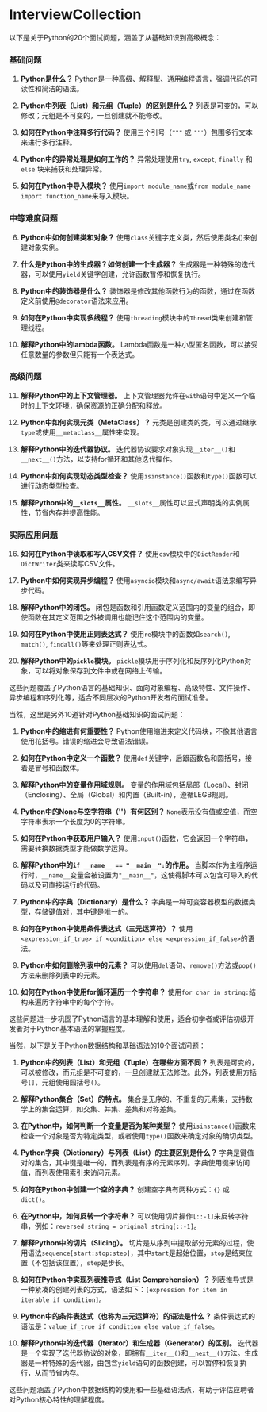 # InterviewCollection

以下是关于Python的20个面试问题，涵盖了从基础知识到高级概念：

### 基础问题

1. **Python是什么？**
   Python是一种高级、解释型、通用编程语言，强调代码的可读性和简洁的语法。

2. **Python中列表（List）和元组（Tuple）的区别是什么？**
   列表是可变的，可以修改；元组是不可变的，一旦创建就不能修改。

3. **如何在Python中注释多行代码？**
   使用三个引号（`"""` 或 `'''`）包围多行文本来进行多行注释。

4. **Python中的异常处理是如何工作的？**
   异常处理使用`try`, `except`, `finally` 和 `else` 块来捕获和处理异常。

5. **如何在Python中导入模块？**
   使用`import module_name`或`from module_name import function_name`来导入模块。

### 中等难度问题

6. **Python中如何创建类和对象？**
   使用`class`关键字定义类，然后使用类名()来创建对象实例。

7. **什么是Python中的生成器？如何创建一个生成器？**
   生成器是一种特殊的迭代器，可以使用`yield`关键字创建，允许函数暂停和恢复执行。

8. **Python中的装饰器是什么？**
   装饰器是修改其他函数行为的函数，通过在函数定义前使用`@decorator`语法来应用。

9. **如何在Python中实现多线程？**
   使用`threading`模块中的`Thread`类来创建和管理线程。

10. **解释Python中的lambda函数。**
    Lambda函数是一种小型匿名函数，可以接受任意数量的参数但只能有一个表达式。

### 高级问题

11. **解释Python中的上下文管理器。**
    上下文管理器允许在`with`语句中定义一个临时的上下文环境，确保资源的正确分配和释放。

12. **Python中如何实现元类（MetaClass）？**
    元类是创建类的类，可以通过继承`type`或使用`__metaclass__`属性来实现。

13. **解释Python中的迭代器协议。**
    迭代器协议要求对象实现`__iter__()`和`__next__()`方法，以支持for循环和其他迭代操作。

14. **Python中如何实现动态类型检查？**
    使用`isinstance()`函数和`type()`函数可以进行动态类型检查。

15. **解释Python中的`__slots__`属性。**
    `__slots__`属性可以显式声明类的实例属性，节省内存并提高性能。

### 实际应用问题

16. **如何在Python中读取和写入CSV文件？**
    使用`csv`模块中的`DictReader`和`DictWriter`类来读写CSV文件。

17. **Python中如何实现异步编程？**
    使用`asyncio`模块和`async/await`语法来编写异步代码。

18. **解释Python中的闭包。**
    闭包是函数和引用函数定义范围内的变量的组合，即使函数在其定义范围之外被调用也能记住这个范围内的变量。

19. **如何在Python中使用正则表达式？**
    使用`re`模块中的函数如`search()`, `match()`, `findall()`等来处理正则表达式。

20. **解释Python中的`pickle`模块。**
    `pickle`模块用于序列化和反序列化Python对象，可以将对象保存到文件中或在网络上传输。

这些问题覆盖了Python语言的基础知识、面向对象编程、高级特性、文件操作、异步编程和序列化等，适合不同层次的Python开发者的面试准备。

当然，这里是另外10道针对Python基础知识的面试问题：

1. **Python中的缩进有何重要性？**
   Python使用缩进来定义代码块，不像其他语言使用花括号。错误的缩进会导致语法错误。

2. **如何在Python中定义一个函数？**
   使用`def`关键字，后跟函数名和圆括号，接着是冒号和函数体。

3. **解释Python中的变量作用域规则。**
   变量的作用域包括局部（Local）、封闭（Enclosing）、全局（Global）和内置（Built-in），遵循LEGB规则。

4. **Python中的None与空字符串（''）有何区别？**
   `None`表示没有值或空值，而空字符串表示一个长度为0的字符串。

5. **如何在Python中获取用户输入？**
   使用`input()`函数，它会返回一个字符串，需要转换数据类型才能做数学运算。

6. **解释Python中的`if __name__ == "__main__":`的作用。**
   当脚本作为主程序运行时，`__name__`变量会被设置为`"__main__"`，这使得脚本可以包含可导入的代码以及可直接运行的代码。

7. **Python中的字典（Dictionary）是什么？**
   字典是一种可变容器模型的数据类型，存储键值对，其中键是唯一的。

8. **如何在Python中使用条件表达式（三元运算符）？**
   使用`<expression_if_true> if <condition> else <expression_if_false>`的语法。

9. **Python中如何删除列表中的元素？**
   可以使用`del`语句、`remove()`方法或`pop()`方法来删除列表中的元素。

10. **如何在Python中使用for循环遍历一个字符串？**
    使用`for char in string:`结构来遍历字符串中的每个字符。

这些问题进一步巩固了Python语言的基本理解和使用，适合初学者或评估初级开发者对于Python基本语法的掌握程度。

当然，以下是关于Python数据结构和基础语法的10个面试问题：

1. **Python中的列表（List）和元组（Tuple）在哪些方面不同？**
   列表是可变的，可以被修改，而元组是不可变的，一旦创建就无法修改。此外，列表使用方括号`[]`，元组使用圆括号`()`。

2. **解释Python集合（Set）的特点。**
   集合是无序的、不重复的元素集，支持数学上的集合运算，如交集、并集、差集和对称差集。

3. **在Python中，如何判断一个变量是否为某种类型？**
   使用`isinstance()`函数来检查一个对象是否为特定类型，或者使用`type()`函数来确定对象的确切类型。

4. **Python字典（Dictionary）与列表（List）的主要区别是什么？**
   字典是键值对的集合，其中键是唯一的，而列表是有序的元素序列。字典使用键来访问值，而列表使用索引来访问元素。

5. **如何在Python中创建一个空的字典？**
   创建空字典有两种方式：`{}` 或 `dict()`。

6. **在Python中，如何反转一个字符串？**
   可以使用切片操作`[::-1]`来反转字符串，例如：`reversed_string = original_string[::-1]`。

7. **解释Python中的切片（Slicing）。**
   切片是从序列中提取部分元素的过程，使用语法`sequence[start:stop:step]`，其中`start`是起始位置，`stop`是结束位置（不包括该位置），`step`是步长。

8. **如何在Python中实现列表推导式（List Comprehension）？**
   列表推导式是一种紧凑的创建列表的方式，语法如下：`[expression for item in iterable if condition]`。

9. **Python中的条件表达式（也称为三元运算符）的语法是什么？**
   条件表达式的语法是：`value_if_true if condition else value_if_false`。

10. **解释Python中的迭代器（Iterator）和生成器（Generator）的区别。**
    迭代器是一个实现了迭代器协议的对象，即拥有`__iter__()`和`__next__()`方法。生成器是一种特殊的迭代器，由包含`yield`语句的函数创建，可以暂停和恢复执行，从而节省内存。

这些问题涵盖了Python中数据结构的使用和一些基础语法点，有助于评估应聘者对Python核心特性的理解程度。